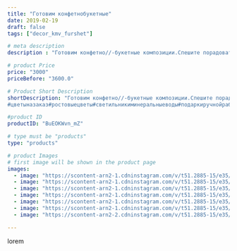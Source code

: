 ```yaml
---
title: "Готовим конфетнобукетные"
date: 2019-02-19
draft: false
tags: ["decor_kmv_furshet"]

# meta description
description : "Готовим конфетно//-букетные композиции.Спешите порадовать ваших женщин с таким весенним,красивым праздником, когда природа просыпается, а в воздухе ощущается ле"

# product Price
price: "3000"
priceBefore: "3600.0"

# Product Short Description
shortDescription: "Готовим конфетно//-букетные композиции.Спешите порадовать ваших женщин с таким весенним,красивым праздником, когда природа просыпается, а в воздухе ощущается легкий аромат цветов.
#цветыназаказ#ростовыецветы#светильникиминеральныеводы#подаркиручнойработы#цветыгигантыминеральныеводы#"

#product ID
productID: "BuEOKWvn_mZ"

# type must be "products"
type: "products"

# product Images
# first image will be shown in the product page
images:
  - image: "https://scontent-arn2-1.cdninstagram.com/v/t51.2885-15/e35/52350475_249592325975536_3282107717008992123_n.jpg?se=7&tp=1&_nc_ht=scontent-arn2-1.cdninstagram.com&_nc_cat=104&_nc_ohc=QcN_P8FaLQ8AX8g2S6b&oh=98e304c928a2144eb1a9f9dc50b79906&oe=607576EA&ig_cache_key=MTk4Mjc2NjE3NDYyMzg4MDcxOA%3D%3D.2"
  - image: "https://scontent-arn2-1.cdninstagram.com/v/t51.2885-15/e35/51808004_1749889498445080_5768602649539882471_n.jpg?se=7&tp=1&_nc_ht=scontent-arn2-1.cdninstagram.com&_nc_cat=104&_nc_ohc=IRhm29U8L7EAX_fMtRD&oh=658eb05c2b873ebd3e3049e72c3cd23a&oe=6074A16F&ig_cache_key=MTk4Mjc2NjE5NjU2MDAyNDMzNA%3D%3D.2"
  - image: "https://scontent-arn2-1.cdninstagram.com/v/t51.2885-15/e35/51583005_244072559863174_2791988379120619273_n.jpg?se=7&tp=1&_nc_ht=scontent-arn2-1.cdninstagram.com&_nc_cat=110&_nc_ohc=h9AyCcg12MsAX8Z3-Og&oh=e41e79d79069f7fbbed0061951935d44&oe=6073A1F9&ig_cache_key=MTk4Mjc2NjI1MDMzOTQ5MDE5OQ%3D%3D.2"
  - image: "https://scontent-arn2-1.cdninstagram.com/v/t51.2885-15/e35/51028613_821020204909989_6546247660480046364_n.jpg?se=7&tp=1&_nc_ht=scontent-arn2-1.cdninstagram.com&_nc_cat=109&_nc_ohc=nQ3yGx1Naj8AX9t0sxv&oh=6f40b375132355cf6f093797c179b8e2&oe=60765C1B&ig_cache_key=MTk4Mjc2NjI2NTg0MTY1OTc5Nw%3D%3D.2"
  - image: "https://scontent-arn2-1.cdninstagram.com/v/t51.2885-15/e35/51224316_1023971374480483_6345380993902840945_n.jpg?se=7&tp=1&_nc_ht=scontent-arn2-1.cdninstagram.com&_nc_cat=107&_nc_ohc=EJmcccMnEJcAX82rrDx&oh=04ca0f98b1d3c9545e9613b931c1df19&oe=6073D425&ig_cache_key=MTk4Mjc2NjI3MDk3NTU1NjM0MA%3D%3D.2"
  - image: "https://scontent-arn2-1.cdninstagram.com/v/t51.2885-15/e35/51304899_523332368189538_8966170055452031609_n.jpg?se=7&tp=1&_nc_ht=scontent-arn2-1.cdninstagram.com&_nc_cat=106&_nc_ohc=H-e1NyXOt_MAX8_AQ3h&oh=0b06630f3df88552a71197ed61b7032c&oe=6075DE3F&ig_cache_key=MTk4Mjc2NjI3MjQzNTE5MTQ4Mg%3D%3D.2"
  - image: "https://scontent-arn2-2.cdninstagram.com/v/t51.2885-15/e35/51238122_349406289121688_4354250523523973982_n.jpg?se=7&tp=1&_nc_ht=scontent-arn2-2.cdninstagram.com&_nc_cat=108&_nc_ohc=1v-qz8hrlTwAX-57Jr0&oh=7b3b8085432bf88d113e818d8dafed49&oe=6074A14C&ig_cache_key=MTk4Mjc2NjI3MzE1NjM2MDA1MA%3D%3D.2"

---
```

lorem
